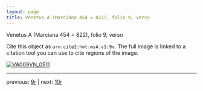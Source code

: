 ```yaml
---
layout: page
title: Venetus A (Marciana 454 = 822), folio 9, verso
---
```


Venetus A (Marciana 454 = 822), folio 9, verso

Cite this object as `urn:cite2:hmt:msA.v1:9v`.  The full image is linked to a citation tool you can use to cite regions of the image.

[![VA009VN_0511](http://www.homermultitext.org/iipsrv?IIIF=/project/homer/pyramidal/deepzoom/hmt/vaimg/2017a/VA009VN_0511.tif/full/800,/0/default.jpg)](http://www.homermultitext.org/ict2/?urn=urn:cite2:hmt:vaimg.2017a:VA009VN_0511) 

---

previous:  [9r](../9r/) | next: [10r](../10r/)